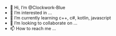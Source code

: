 - 👋 Hi, I’m @Clockwork-Blue
- 👀 I’m interested in ...
- 🌱 I’m currently learning c++, c#, kotlin, javascript
- 💞️ I’m looking to collaborate on ...
- 📫 How to reach me ...

<!---
Clockwork-Blue/Clockwork-Blue is a ✨ special ✨ repository because its `README.md` (this file) appears on your GitHub profile.
You can click the Preview link to take a look at your changes.
--->

